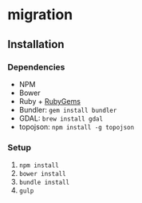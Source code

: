 # migration

## Installation

### Dependencies

- NPM
- Bower
- Ruby + [RubyGems](https://rubygems.org/pages/download)
- Bundler: `gem install bundler`
- GDAL: `brew install gdal`
- topojson: `npm install -g topojson`

### Setup

1. `npm install`
2. `bower install`
3. `bundle install`
3. `gulp`
